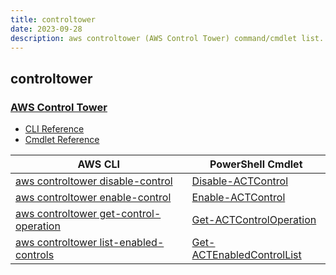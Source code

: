 ```yaml
---
title: controltower
date: 2023-09-28
description: aws controltower (AWS Control Tower) command/cmdlet list.
---
```


## controltower

### [AWS Control Tower](https://aws.amazon.com/controltower/)

* [CLI Reference](https://awscli.amazonaws.com/v2/documentation/api/latest/reference/controltower/index.html)
* [Cmdlet Reference](https://docs.aws.amazon.com/powershell/latest/reference/items/ControlTower_cmdlets.html)

|AWS CLI|PowerShell Cmdlet|
|----|----|
|[aws controltower disable-control](https://awscli.amazonaws.com/v2/documentation/api/latest/reference/controltower/disable-control.html)|[Disable-ACTControl](https://docs.aws.amazon.com/powershell/latest/reference/items/Disable-ACTControl.html)|
|[aws controltower enable-control](https://awscli.amazonaws.com/v2/documentation/api/latest/reference/controltower/enable-control.html)|[Enable-ACTControl](https://docs.aws.amazon.com/powershell/latest/reference/items/Enable-ACTControl.html)|
|[aws controltower get-control-operation](https://awscli.amazonaws.com/v2/documentation/api/latest/reference/controltower/get-control-operation.html)|[Get-ACTControlOperation](https://docs.aws.amazon.com/powershell/latest/reference/items/Get-ACTControlOperation.html)|
|[aws controltower list-enabled-controls](https://awscli.amazonaws.com/v2/documentation/api/latest/reference/controltower/list-enabled-controls.html)|[Get-ACTEnabledControlList](https://docs.aws.amazon.com/powershell/latest/reference/items/Get-ACTEnabledControlList.html)|

